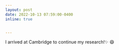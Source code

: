 ```yaml
---
layout: post
date: 2022-10-13 07:59:00-0400
inline: true


---
```


I arrived at Cambridge to continue my research!:sparkles: :smile:

